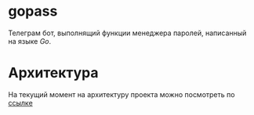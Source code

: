 # gopass

Телеграм бот, выполнящий функции менеджера паролей, написанный на языке *Go*.

# Архитектура

На текущий момент на архитектуру проекта можно посмотреть по [ссылке](https://viewer.diagrams.net/index.html?tags=%7B%7D&highlight=0000ff&edit=_blank&layers=1&nav=1&title=gopass%20%D0%B0%D1%80%D1%85%D0%B8%D1%82%D0%B5%D0%BA%D1%82%D1%83%D1%80%D0%B0#Uhttps%3A%2F%2Fdrive.google.com%2Fuc%3Fid%3D1X_B_X6_yJE51onUWir0MA3nMhX6a4GG7%26export%3Ddownload)